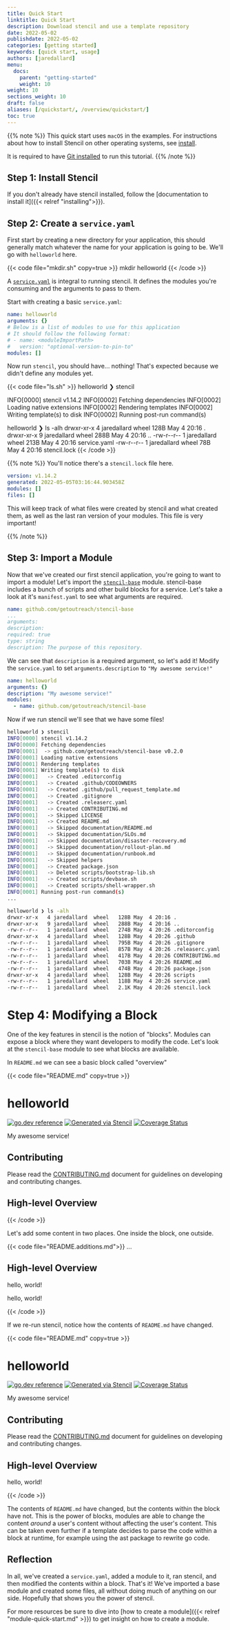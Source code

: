 ```yaml
---
title: Quick Start
linktitle: Quick Start
description: Download stencil and use a template repository
date: 2022-05-02
publishdate: 2022-05-02
categories: [getting started]
keywords: [quick start, usage]
authors: [jaredallard]
menu:
  docs:
    parent: "getting-started"
    weight: 10
weight: 10
sections_weight: 10
draft: false
aliases: [/quickstart/, /overview/quickstart/]
toc: true
---
```


{{% note %}}
This quick start uses `macOS` in the examples. For instructions about how to install Stencil on other operating systems, see [install](/getting-started/installing).

It is required to have [Git installed](https://git-scm.com/downloads) to run this tutorial.
{{% /note %}}

## Step 1: Install Stencil

If you don't already have stencil installed, follow the [documentation to install it]({{< relref "installing">}}).

## Step 2: Create a `service.yaml`

First start by creating a new directory for your application, this should generally match whatever the name for your application is going to be. We'll go with `helloworld` here.

{{< code file="mkdir.sh" copy=true >}}
mkdir helloworld
{{< /code >}}

A [`service.yaml`](/stencil/reference/service.yaml/) is integral to running stencil. It defines the modules you're consuming and the arguments to pass to them.

Start with creating a basic `service.yaml`:

```yaml
name: helloworld
arguments: {}
# Below is a list of modules to use for this application
# It should follow the following format:
# - name: <moduleImportPath>
#   version: "optional-version-to-pin-to"
modules: []
```

Now run `stencil`, you should have... nothing! That's expected because we didn't define any modules yet.

{{< code file="ls.sh" >}}
helloworld ❯ stencil

INFO[0000] stencil v1.14.2
INFO[0002] Fetching dependencies
INFO[0002] Loading native extensions
INFO[0002] Rendering templates
INFO[0002] Writing template(s) to disk
INFO[0002] Running post-run command(s)

helloworld ❯ ls -alh
drwxr-xr-x 4 jaredallard wheel 128B May 4 20:16 .
drwxr-xr-x 9 jaredallard wheel 288B May 4 20:16 ..
-rw-r--r-- 1 jaredallard wheel 213B May 4 20:16 service.yaml
-rw-r--r-- 1 jaredallard wheel 78B May 4 20:16 stencil.lock
{{< /code >}}

{{% note %}}
You'll notice there's a `stencil.lock` file here.

```yaml
version: v1.14.2
generated: 2022-05-05T03:16:44.903458Z
modules: []
files: []
```

This will keep track of what files were created by stencil and what created them, as well as the last ran version of your modules. This file is very important!

{{% /note %}}

## Step 3: Import a Module

Now that we've created our first stencil application, you're going to want to import a module! Let's import the [`stencil-base`](https://github.com/getoutreach/stencil-base) module. stencil-base includes a bunch of scripts and other build blocks for a service. Let's take a look at it's `manifest.yaml` to see what arguments are required.

```yaml
name: github.com/getoutreach/stencil-base
...
arguments:
description:
required: true
type: string
description: The purpose of this repository.
```

We can see that `description` is a required argument, so let's add it! Modify the `service.yaml` to set `arguments.description` to `"My awesome service!"`

```yaml
name: helloworld
arguments: {}
description: "My awesome service!"
modules:
  - name: github.com/getoutreach/stencil-base
```

Now if we run stencil we'll see that we have some files!

```bash
helloworld ❯ stencil
INFO[0000] stencil v1.14.2
INFO[0000] Fetching dependencies
INFO[0001]  -> github.com/getoutreach/stencil-base v0.2.0
INFO[0001] Loading native extensions
INFO[0001] Rendering templates
INFO[0001] Writing template(s) to disk
INFO[0001]   -> Created .editorconfig
INFO[0001]   -> Created .github/CODEOWNERS
INFO[0001]   -> Created .github/pull_request_template.md
INFO[0001]   -> Created .gitignore
INFO[0001]   -> Created .releaserc.yaml
INFO[0001]   -> Created CONTRIBUTING.md
INFO[0001]   -> Skipped LICENSE
INFO[0001]   -> Created README.md
INFO[0001]   -> Skipped documentation/README.md
INFO[0001]   -> Skipped documentation/SLOs.md
INFO[0001]   -> Skipped documentation/disaster-recovery.md
INFO[0001]   -> Skipped documentation/rollout-plan.md
INFO[0001]   -> Skipped documentation/runbook.md
INFO[0001]   -> Skipped helpers
INFO[0001]   -> Created package.json
INFO[0001]   -> Deleted scripts/bootstrap-lib.sh
INFO[0001]   -> Created scripts/devbase.sh
INFO[0001]   -> Created scripts/shell-wrapper.sh
INFO[0001] Running post-run command(s)
...

helloworld ❯ ls -alh
drwxr-xr-x   4 jaredallard  wheel   128B May  4 20:16 .
drwxr-xr-x   9 jaredallard  wheel   288B May  4 20:16 ..
-rw-r--r--   1 jaredallard  wheel   274B May  4 20:26 .editorconfig
drwxr-xr-x   4 jaredallard  wheel   128B May  4 20:26 .github
-rw-r--r--   1 jaredallard  wheel   795B May  4 20:26 .gitignore
-rw-r--r--   1 jaredallard  wheel   857B May  4 20:26 .releaserc.yaml
-rw-r--r--   1 jaredallard  wheel   417B May  4 20:26 CONTRIBUTING.md
-rw-r--r--   1 jaredallard  wheel   703B May  4 20:26 README.md
-rw-r--r--   1 jaredallard  wheel   474B May  4 20:26 package.json
drwxr-xr-x   4 jaredallard  wheel   128B May  4 20:26 scripts
-rw-r--r--   1 jaredallard  wheel   118B May  4 20:26 service.yaml
-rw-r--r--   1 jaredallard  wheel   2.1K May  4 20:26 stencil.lock
```

# Step 4: Modifying a Block

One of the key features in stencil is the notion of "blocks". Modules can expose a block where they want developers to modify the code. Let's look at the `stencil-base` module to see what blocks are available.

In `README.md` we can see a basic block called "overview"

{{< code file="README.md" copy=true >}}

# helloworld

[![go.dev reference](https://img.shields.io/badge/go.dev-reference-007d9c?logo=go&logoColor=white)](https://pkg.go.dev/github.com/getoutreach/helloworld)
[![Generated via Stencil](https://img.shields.io/badge/Outreach-Bootstrap-%235951ff)](https://github.com/getoutreach/stencil)
[![Coverage Status](https://coveralls.io/repos/github/getoutreach/helloworld/badge.svg?branch=main)](https://coveralls.io/github/getoutreach/helloworld?branch=)

My awesome service!

## Contributing

Please read the [CONTRIBUTING.md](CONTRIBUTING.md) document for guidelines on developing and contributing changes.

## High-level Overview

<!--- Block(overview) -->

<!--- EndBlock(overview) -->

{{< /code >}}

Let's add some content in two places. One inside the block, one outside.

{{< code file="README.additions.md">}}
...

## High-level Overview

hello, world!

<!--- Block(overview) -->

hello, world!

<!--- EndBlock(overview) -->

{{< /code >}}

If we re-run stencil, notice how the contents of `README.md` have changed.

{{< code file="README.md" copy=true >}}

# helloworld

[![go.dev reference](https://img.shields.io/badge/go.dev-reference-007d9c?logo=go&logoColor=white)](https://pkg.go.dev/github.com/getoutreach/helloworld)
[![Generated via Stencil](https://img.shields.io/badge/Outreach-Bootstrap-%235951ff)](https://github.com/getoutreach/stencil)
[![Coverage Status](https://coveralls.io/repos/github/getoutreach/helloworld/badge.svg?branch=main)](https://coveralls.io/github/getoutreach/helloworld?branch=)

My awesome service!

## Contributing

Please read the [CONTRIBUTING.md](CONTRIBUTING.md) document for guidelines on developing and contributing changes.

## High-level Overview

<!--- Block(overview) -->

hello, world!

<!--- EndBlock(overview) -->

{{< /code >}}

The contents of `README.md` have changed, but the contents within the block have not. This is the power of blocks, modules are able to change the content _around_ a user's content without affecting the user's content. This can be taken even further if a template decides to parse the code within a block at runtime, for example using the ast package to rewrite go code.

## Reflection

In all, we've created a `service.yaml`, added a module to it, ran stencil, and then modified the contents within a block. That's it! We've imported a base module and created some files, all without doing much of anything on our side. Hopefully that shows you the power of stencil.

For more resources be sure to dive into [how to create a module]({{< relref "module-quick-start.md" >}}) to get insight on how to create a module.
